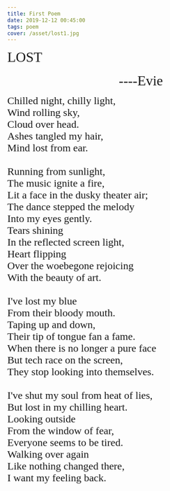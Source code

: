 ```yaml
---
title: First Poem
date: 2019-12-12 00:45:00
tags: poem
cover: /asset/lost1.jpg
---
```

<font face="Times New Roman" size=6>LOST</font>  
<br>
<font face="Monotype Corsiva" size=6>&nbsp;&nbsp;&nbsp;&nbsp;&nbsp;&nbsp;&nbsp;&nbsp;&nbsp;&nbsp;&nbsp;&nbsp;&nbsp;&nbsp;&nbsp;&nbsp;&nbsp;&nbsp;&nbsp;&nbsp;&nbsp;&nbsp;&nbsp;&nbsp;&nbsp;&nbsp;&nbsp;&nbsp;&nbsp;&nbsp;&nbsp;&nbsp;----Evie</font>
<br>

<font face="Ink Free" size=5>
Chilled night, chilly light, <br>
Wind rolling sky, <br>
Cloud over head. <br>
Ashes tangled my hair, <br>
Mind lost from ear. <br>
<br>
Running from sunlight, <br>
The music ignite a fire, <br>
Lit a face in the dusky theater air; <br>
The dance stepped the melody <br>
Into my eyes gently. <br>
Tears shining <br> 
In the reflected screen light, <br>
Heart flipping <br> 
Over the woebegone rejoicing <br>
With the beauty of art. <br>
<br>
I've lost my blue <br>
From their bloody mouth. <br>
Taping up and down, <br>
Their tip of tongue fan a fame. <br>
When there is no longer a pure face <br>
But tech race on the screen, <br>
They stop looking into themselves. <br>
<br>
I've shut my soul from heat of lies, <br>
But lost in my chilling heart. <br>
Looking outside <br> 
From the window of fear, <br>
Everyone seems to be tired. <br>
Walking over again <br>
Like nothing changed there, <br>
I want my feeling back. <br>

</font> 
